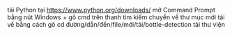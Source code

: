 tải Python tại https://www.python.org/downloads/
mở Command Prompt bằng nút Windows + gõ cmd trên thanh tìm kiếm
chuyển về thư mục mới tải về bằng cách gõ cd đường/dẫn/đến/file/mới/tải/bottle-detection
tải thư viện
